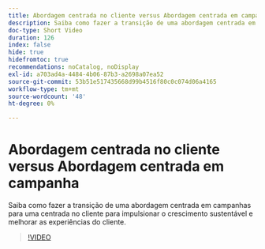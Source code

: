 ```yaml
---
title: Abordagem centrada no cliente versus Abordagem centrada em campanha
description: Saiba como fazer a transição de uma abordagem centrada em campanhas para uma centrada no cliente para impulsionar o crescimento sustentável e melhorar as experiências do cliente.
doc-type: Short Video
duration: 126
index: false
hide: true
hidefromtoc: true
recommendations: noCatalog, noDisplay
exl-id: a703ad4a-4484-4b06-87b3-a2698a07ea52
source-git-commit: 53b51e517435668d99b4516f80c0c074d06a4165
workflow-type: tm+mt
source-wordcount: '48'
ht-degree: 0%

---
```


# Abordagem centrada no cliente versus Abordagem centrada em campanha

Saiba como fazer a transição de uma abordagem centrada em campanhas para uma centrada no cliente para impulsionar o crescimento sustentável e melhorar as experiências do cliente.

<!-- 85_S651_3442537_125_customercentric-approach-vs-campaigncentric-approach -->
>[!VIDEO](https://video.tv.adobe.com/v/3458235/?learn=on&enablevpops=true)
